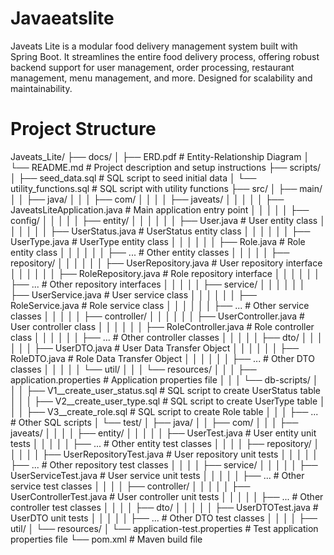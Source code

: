 # Javaeatslite
Javeats Lite is a modular food delivery management system built with Spring Boot. It streamlines the entire food delivery process, offering robust backend support for user management, order processing, restaurant management, menu management, and more. Designed for scalability and maintainability.



# Project Structure
Javeats_Lite/
├── docs/
│   ├── ERD.pdf                         # Entity-Relationship Diagram
│   └── README.md                       # Project description and setup instructions
├── scripts/
│   ├── seed_data.sql                   # SQL script to seed initial data
│   └── utility_functions.sql           # SQL script with utility functions
├── src/
│   ├── main/
│   │   ├── java/
│   │   │   ├── com/
│   │   │   │   ├── javeats/
│   │   │   │   │   ├── JaveatsLiteApplication.java   # Main application entry point
│   │   │   │   │   ├── config/
│   │   │   │   │   ├── entity/
│   │   │   │   │   │   ├── User.java                 # User entity class
│   │   │   │   │   │   ├── UserStatus.java           # UserStatus entity class
│   │   │   │   │   │   ├── UserType.java             # UserType entity class
│   │   │   │   │   │   ├── Role.java                 # Role entity class
│   │   │   │   │   │   ├── ...                       # Other entity classes
│   │   │   │   │   ├── repository/
│   │   │   │   │   │   ├── UserRepository.java       # User repository interface
│   │   │   │   │   │   ├── RoleRepository.java       # Role repository interface
│   │   │   │   │   │   ├── ...                       # Other repository interfaces
│   │   │   │   │   ├── service/
│   │   │   │   │   │   ├── UserService.java          # User service class
│   │   │   │   │   │   ├── RoleService.java          # Role service class
│   │   │   │   │   │   ├── ...                       # Other service classes
│   │   │   │   │   ├── controller/
│   │   │   │   │   │   ├── UserController.java       # User controller class
│   │   │   │   │   │   ├── RoleController.java       # Role controller class
│   │   │   │   │   │   ├── ...                       # Other controller classes
│   │   │   │   │   ├── dto/
│   │   │   │   │   │   ├── UserDTO.java              # User Data Transfer Object
│   │   │   │   │   │   ├── RoleDTO.java              # Role Data Transfer Object
│   │   │   │   │   │   ├── ...                       # Other DTO classes
│   │   │   │   │   └── util/
│   │   │   └── resources/
│   │   │       ├── application.properties            # Application properties file
│   │   │       └── db-scripts/
│   │   │           ├── V1__create_user_status.sql    # SQL script to create UserStatus table
│   │   │           ├── V2__create_user_type.sql      # SQL script to create UserType table
│   │   │           ├── V3__create_role.sql           # SQL script to create Role table
│   │   │           ├── ...                           # Other SQL scripts
│   └── test/
│       ├── java/
│       │   ├── com/
│       │   │   ├── javeats/
│       │   │   │   ├── entity/
│       │   │   │   │   ├── UserTest.java             # User entity unit tests
│       │   │   │   │   ├── ...                       # Other entity test classes
│       │   │   │   ├── repository/
│       │   │   │   │   ├── UserRepositoryTest.java   # User repository unit tests
│       │   │   │   │   ├── ...                       # Other repository test classes
│       │   │   │   ├── service/
│       │   │   │   │   ├── UserServiceTest.java      # User service unit tests
│       │   │   │   │   ├── ...                       # Other service test classes
│       │   │   │   ├── controller/
│       │   │   │   │   ├── UserControllerTest.java   # User controller unit tests
│       │   │   │   │   ├── ...                       # Other controller test classes
│       │   │   │   ├── dto/
│       │   │   │   │   ├── UserDTOTest.java          # UserDTO unit tests
│       │   │   │   │   ├── ...                       # Other DTO test classes
│       │   │   │   ├── util/
│       └── resources/
│           └── application-test.properties           # Test application properties file
└── pom.xml                                           # Maven build file


